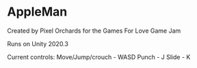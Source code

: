 # AppleMan
Created by Pixel Orchards for the Games For Love Game Jam

Runs on Unity 2020.3

Current controls:
Move/Jump/crouch - WASD
Punch - J
Slide - K
